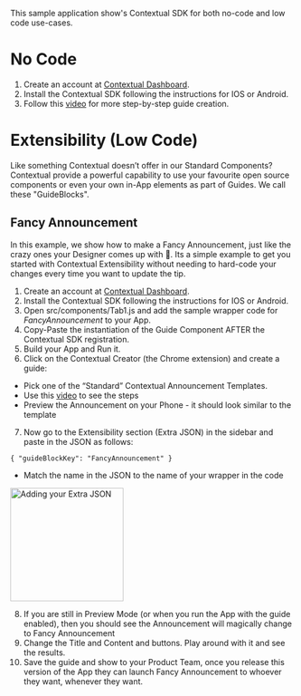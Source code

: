 This sample application show's Contextual SDK for both no-code and low code use-cases.

# No Code

1. Create an account at [Contextual Dashboard](https://dashboard.contextu.al/ "Contextual Dashboard").
2. Install the Contextual SDK following the instructions for IOS or Android.
3. Follow this [video]( https://player.vimeo.com/video/733886063?h=c799c48907&amp;badge=0&amp;autopause=0&amp;player_id=0&amp;app_id=58479  "Guide Creation How-to") for more step-by-step guide creation.




# Extensibility (Low Code)

Like something Contextual doesn’t offer in our Standard Components? Contextual provide a powerful capability to use your favourite open source components or even your own in-App elements as part of Guides. We call these "GuideBlocks".



## Fancy Announcement

In this example, we show how to make a Fancy Announcement, just like the crazy ones your Designer comes up with 🤣. Its a simple example to get you started with Contextual Extensibility without needing to hard-code your changes every time you want to update the tip.

1. Create an account at [Contextual Dashboard](https://dashboard.contextu.al/ "Contextual Dashboard").
2. Install the Contextual SDK following the instructions for IOS or Android.
3. Open src/components/Tab1.js and add the sample wrapper code for  *FancyAnnouncement* to your App.
4. Copy-Paste the instantiation of the Guide Component AFTER the Contextual SDK registration.
5. Build your App and Run it.
6. Click on the Contextual Creator (the Chrome extension) and create a guide:
 * Pick one of the “Standard” Contextual Announcement Templates.
 * Use this [video]( https://player.vimeo.com/video/733886063 "Web Guide Creation How-to") to see the steps
 * Preview the Announcement on your Phone - it should look similar to the template
7. Now go to the Extensibility section (Extra JSON) in the sidebar and paste in the JSON as follows:
   
`
{
  "guideBlockKey": "FancyAnnouncement"
}
`

 * Match the name in the JSON to the name of your wrapper in the code

 <img src="./airbnb-web/public/FancyAnnouncementTree-creator.png" alt="Adding your Extra JSON" width="200"/>

8. If you are still in Preview Mode (or when you run the App with the guide enabled), then you should see the Announcement will magically change to Fancy Announcement
9. Change the Title and Content and buttons. Play around with it and see the results.
10. Save the guide and show to your Product Team, once you release this version of the App they can launch Fancy Announcement to whoever they want, whenever they want.
